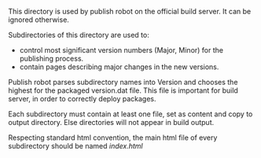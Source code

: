 ﻿This directory is used by publish robot on the official build server. It can be ignored otherwise.

Subdirectories of this directory are used to:

* control most significant version numbers (Major, Minor) for the publishing process.
* contain pages describing major changes in the new versions.

Publish robot parses subdirectory names into Version and chooses the highest for the packaged version.dat file.
This file is important for build server, in order to correctly deploy packages.

Each subdirectory must contain at least one file, set as content and copy to output directory. Else directories will not appear in build output.

Respecting standard html convention, the main html file of every subdirectory should be named *index.html*